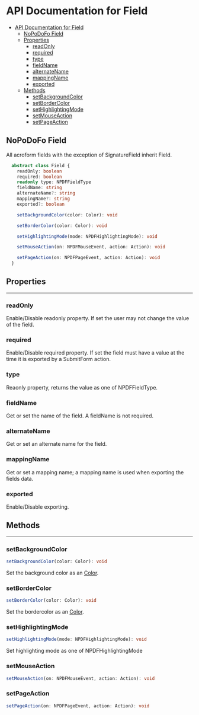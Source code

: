 # API Documentation for Field

- [API Documentation for Field](#api-documentation-for-field)
  - [NoPoDoFo Field](#nopodofo-field)
  - [Properties](#properties)
    - [readOnly](#readonly)
    - [required](#required)
    - [type](#type)
    - [fieldName](#fieldname)
    - [alternateName](#alternatename)
    - [mappingName](#mappingname)
    - [exported](#exported)
  - [Methods](#methods)
    - [setBackgroundColor](#setbackgroundcolor)
    - [setBorderColor](#setbordercolor)
    - [setHighlightingMode](#sethighlightingmode)
    - [setMouseAction](#setmouseaction)
    - [setPageAction](#setpageaction)

## NoPoDoFo Field

All acroform fields with the exception of SignatureField inherit Field.

```typescript
  abstract class Field {
    readOnly: boolean
    required: boolean
    readonly type: NPDFFieldType
    fieldName: string
    alternateName?: string
    mappingName?: string
    exported?: boolean

    setBackgroundColor(color: Color): void

    setBorderColor(color: Color): void

    setHighlightingMode(mode: NPDFHighlightingMode): void

    setMouseAction(on: NPDFMouseEvent, action: Action): void

    setPageAction(on: NPDFPageEvent, action: Action): void
  }

```

## Properties
----------------

### readOnly
Enable/Disable readonly property. If set the user may not change the value of the field.

### required
Enable/Disable required property. If set the field must have a value at the time it is exported by a SubmitForm action.

### type
Reaonly property, returns the value as one of NPDFFieldType.

### fieldName
Get or set the name of the field. A fieldName is not required.

### alternateName
Get or set an alternate name for the field.

### mappingName
Get or set a mapping name; a mapping name is used when exporting the fields data.

### exported
Enable/Disable exporting.

## Methods
---------------

### setBackgroundColor
```typescript
setBackgroundColor(color: Color): void
```
Set the background color as an [Color](./color.md).

### setBorderColor
```typescript
setBorderColor(color: Color): void
```
Set the bordercolor as an [Color](./color.md).

### setHighlightingMode
```typescript
setHighlightingMode(mode: NPDFHighlightingMode): void
```
Set highlighting mode as one of NPDFHighlightingMode

### setMouseAction
```typescript
setMouseAction(on: NPDFMouseEvent, action: Action): void
```

### setPageAction
```typescript
setPageAction(on: NPDFPageEvent, action: Action): void
```